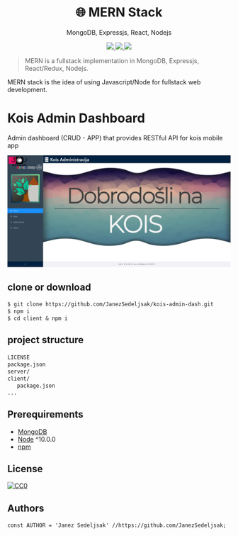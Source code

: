 <h1 align="center">
🌐 MERN Stack
</h1>
<p align="center">
MongoDB, Expressjs, React, Nodejs
</p>

<p align="center">
   <a href="https://travis-ci.com/amazingandyyy/mern">
      <img src="https://travis-ci.com/amazingandyyy/mern.svg?branch=master" />
   </a>
   <a href="https://github.com/amazingandyyy/use-form-react/blob/master/LICENSE">
      <img src="https://img.shields.io/badge/License-MIT-green.svg" />
   </a>
   <a href="https://circleci.com/gh/amazingandyyy/mern">
      <img src="https://circleci.com/gh/amazingandyyy/mern.svg?style=svg" />
   </a>
</p>

> MERN is a fullstack implementation in MongoDB, Expressjs, React/Redux, Nodejs.

MERN stack is the idea of using Javascript/Node for fullstack web development.

# Kois Admin Dashboard

Admin dashboard (CRUD - APP) that provides RESTful API for kois mobile app

![alt text](https://github.com/JanezSedeljsak/kois-admin-dash/blob/master/screenshot.jpg)

## clone or download
```terminal
$ git clone https://github.com/JanezSedeljsak/kois-admin-dash.git
$ npm i
$ cd client & npm i
```

## project structure
```terminal
LICENSE
package.json
server/
client/
   package.json
...
```

## Prerequirements
- [MongoDB](https://gist.github.com/nrollr/9f523ae17ecdbb50311980503409aeb3)
- [Node](https://nodejs.org/en/download/) ^10.0.0
- [npm](https://nodejs.org/en/download/package-manager/)

## License

[![CC0](https://licensebuttons.net/p/zero/1.0/88x31.png)](https://creativecommons.org/publicdomain/zero/1.0/)

## Authors

```JS
const AUTHOR = 'Janez Sedeljsak' //https://github.com/JanezSedeljsak;
```
